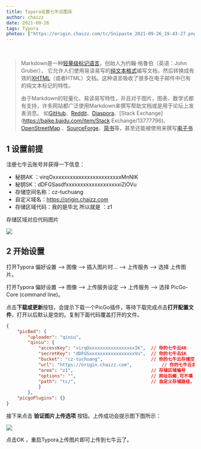 ```yaml
---
title: Typora设置七牛云图床
author: chaizz
date: 2021-09-26
tags: Typora
photos: ["https://origin.chaizz.com/tc/Snipaste_2021-09-26_19-43-27.png"]
---
```


​             

<!--more-->

> Markdown是一种[轻量级标记语言](https://baike.baidu.com/item/轻量级标记语言/52671915)，创始人为约翰·格鲁伯（英语：John Gruber）。 它允许人们使用易读易写的[纯文本格式](https://baike.baidu.com/item/纯文本格式/9862288)编写文档，然后转换成有效的[XHTML](https://baike.baidu.com/item/XHTML/316621)（或者HTML）文档。这种语言吸收了很多在电子邮件中已有的纯文本标记的特性。
>
> 由于Markdown的轻量化、易读易写特性，并且对于图片，图表、数学式都有支持，许多网站都广泛使用Markdown来撰写帮助文档或是用于论坛上发表消息。 如[GitHub](https://baike.baidu.com/item/GitHub/10145341)、[Reddit](https://baike.baidu.com/item/Reddit/1272010)、[Diaspora](https://baike.baidu.com/item/Diaspora/10726893)、[Stack Exchange](https://baike.baidu.com/item/Stack Exchange/13777796)、[OpenStreetMap](https://baike.baidu.com/item/OpenStreetMap/3171606) 、[SourceForge](https://baike.baidu.com/item/SourceForge/6562141)、[简书](https://baike.baidu.com/item/简书/5782216)等，甚至还能被使用来撰写[电子书](https://baike.baidu.com/item/电子书/346054)

## 1 设置前提

注册七牛云账号并获得一下信息：

- 秘钥AK ：virqOxxxxxxxxxxxxxxxxxxxxxxxxMnNIK
- 秘钥SK：dDFGSasdfxxxxxxxxxxxxxxxxxxxiZiOVu
- 存储空间名称：cz-tuchuang
- 自定义域名：https://origin.chaizz.com
- 存储区域代码：我的是华北  所以就是 ：z1

存储区域对应代码图片

![](https://origin.chaizz.com/tc/Snipaste_2021-09-26_19-22-09.png)

## 2 开始设置

打开Typora  偏好设置 --> 图像 --> 插入图片时... --> 上传服务 --> 选择 上传图片。

打开Typora  偏好设置 --> 图像 --> 上传服务设定 --> 上传服务 --> 选择 PicGo-Core (command line)。

点击**下载或更新**按钮，会提示下载一个PicGo插件，等待下载完成点击**打开配置文件**，打开以后默认是空的。复制下面代码覆盖打开的文件。


```json
{
	"picBed": {
		"uploader": "qiniu",
		"qiniu": {
			"accessKey": "virqOxxxxxxxxxxxxxxxxxIK",  // 你的七牛云AK
			"secretKey": "dDFGSxxxxxxxxxxxxxxxxxVu",  // 你的七牛云SK
			"bucket": "cz-tuchuang",                  // 你的七牛云存储空间名
			"url": "https://origin.chaizz.com",           // 你的七牛云自定义域名
			"area": "z1",                             // 存储区域编号
			"options": "",                            // 网址后缀,可不填
			"path": "tc/",                            // 自定义存储路径，比如 img/ 可不填
			}
		},
	"picgoPlugins": {}
}

```


接下来点击 **验证图片上传选项** 按钮。上传成功会提示图下图所示：


![](https://origin.chaizz.com/tc/Snipaste_2021-09-26_19-35-24.png)

点击OK ，重启Typora上传图片即可上传到七牛云了。

